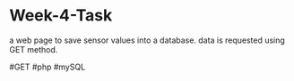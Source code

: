 # Week-4-Task
a web page to save sensor values into a database. data is requested using GET method.

#GET #php #mySQL
